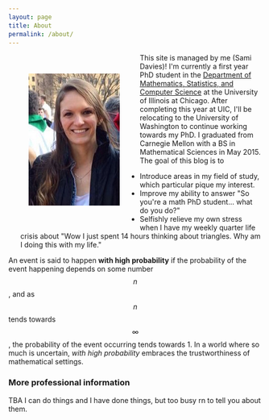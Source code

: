 ```yaml
---
layout: page
title: About
permalink: /about/
---
```


<img src="/assets/headshot2.jpg" alt="headshot2" style="float: left;margin: 40px;">

This site is managed by me (Sami Davies)! I'm currently a first year PhD student in the [Department of Mathematics, Statistics, and Computer Science](http://www.math.uic.edu/) at the University of Illinois at Chicago. After completing this year at UIC, I'll be relocating to the University of Washington to continue working towards my PhD. I graduated from Carnegie Mellon with a BS in Mathematical Sciences in May 2015. The goal of this blog is to

* Introduce areas in my field of study, which particular pique my interest.
* Improve my ability to answer "So you're a math PhD student... what do you do?"
* Selfishly relieve my own stress when I have my weekly quarter life crisis about "Wow I just spent 14 hours thinking about triangles. Why am I doing this with my life."

An event is said to happen **with high probability** if the probability of the event happening depends on some number $$n$$, and as $$n$$ tends towards $$\infty$$, the probability of the event occurring tends towards 1. In a world where so much is uncertain, *with high probability* embraces the trustworthiness of mathematical settings.

### More professional information

TBA I can do things and I have done things, but too busy rn to tell you about them.





<!--
You can find the source code for the Jekyll new theme at:
 {% include icon-github.html username="jglovier" %}
 [jekyll-new](https://github.com/jglovier/jekyll-new)

You can find the source code for Jekyll at
{% include icon-github.html username="jekyll" %} /
[jekyll](https://github.com/jekyll/jekyll)-->
